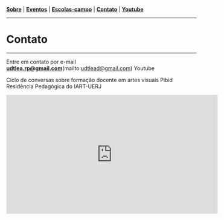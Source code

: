 <link href="./style.css" rel="stylesheet">
<meta charset="UTF-8">

[**Sobre**](#sobre) | [**Eventos**](#eventos) | [**Escolas-campo**](./escolascampo) | [**Contato**](./contato) | [**Youtube**](./youtube) 
___

# Contato

___

Entre em contato por e-mail **udtlea.rp@gmail.com**(mailto:udtlead@gmail.com)
Youtube

Ciclo de conversas sobre formação docente em artes visuais Pibid Residência Pedagógica do IART-UERJ
<iframe width="560" height="315" src="https://www.youtube.com/embed/RuIP_oIRRd4" title="YouTube video player" frameborder="0" allow="accelerometer; autoplay; clipboard-write; encrypted-media; gyroscope; picture-in-picture" allowfullscreen></iframe> 
